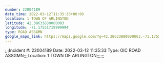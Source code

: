 ```yaml
---
number: 22004189
date_time: 2022-03-12T11:35:33+00:00
location: 1 TOWN OF ARLINGTON
latitude: 42.38633880000003
longitude: -71.17551719999994
type: ROAD ASSGMN
google_maps_link: https://maps.google.com/?q=42.38633880000003,-71.17551719999994
---
```


;;;Incident #: 22004189   Date: 2022-03-12 11:35:33   Type: OIC ROAD ASSGMN;;;Location: 1 TOWN OF ARLINGTON;;;;;;
